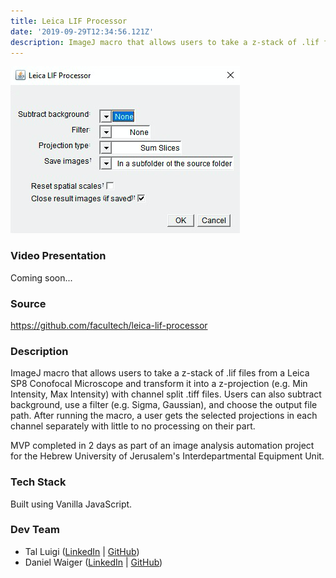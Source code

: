 ```yaml
---
title: Leica LIF Processor
date: '2019-09-29T12:34:56.121Z'
description: ImageJ macro that allows users to take a z-stack of .lif files from a Leica SP8 Conofocal Microscope and transform it into a z-projection (e.g. Min Intensity, Max Intensity) with channel split .tiff files. Users can also subtract background, use a filter (e.g. Sigma, Gaussian), and choose the output file path. After running the macro, a user gets the selected projections in each channel separately with little to no processing on their part.
---
```


![Leica LIF Processor Screenshot](./screenshot.png)

### Video Presentation

Coming soon...

### Source

<https://github.com/facultech/leica-lif-processor>

### Description

ImageJ macro that allows users to take a z-stack of .lif files from a Leica SP8 Conofocal Microscope and transform it into a z-projection (e.g. Min Intensity, Max Intensity) with channel split .tiff files. Users can also subtract background, use a filter (e.g. Sigma, Gaussian), and choose the output file path. After running the macro, a user gets the selected projections in each channel separately with little to no processing on their part.

MVP completed in 2 days as part of an image analysis automation project for the Hebrew University of Jerusalem's Interdepartmental Equipment Unit.

### Tech Stack

Built using Vanilla JavaScript.

### Dev Team

- Tal Luigi ([LinkedIn](https://www.linkedin.com/in/talluigi) | [GitHub](https://github.com/luigilegion))
- Daniel Waiger ([LinkedIn](https://www.linkedin.com/in/daniel-waiger-9433ab15a) | [GitHub](https://github.com/daniel-waiger))
